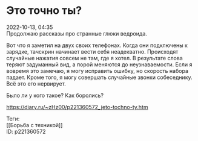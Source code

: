 Это точно ты?
==============

   
 2022-10-13, 04:35   
  Продолжаю рассказы про странные глюки ведроида.   
   
 Вот что я заметил на двух своих телефонах. Когда они подключены к зарядке, тачскрин начинает вести себя неадекватно. Происходят случайные нажатия совсем не там, где я хотел. В результате слова теряют задуманный вид, а порой меняются до неузнаваемости. Если я вовремя это замечаю, я могу исправить ошибку, но скорость набора падает. Кроме того, я могу совершать случайные звонки собеседнику. Всё это его нервирует.   
   
 Было ли у кого такое? Как боролись?   
    
 <https://diary.ru/~zHz00/p221360572_jeto-tochno-ty.htm>   
   
 Теги:   
 [[Борьба с техникой]]   
 ID: p221360572